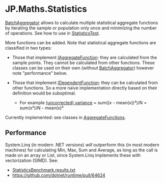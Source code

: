 # JP.Maths.Statistics
[BatchAggregator](/JP.Maths/Statistics/BatchAggregator.cs) allows to calculate multiple statistical aggregate functions
by iterating the sample or population only once and minimizing the number of operations.
See how to use in [StatisticsTest](/JP.Maths.Test/Statistics/StatisticsTest.cs).

More functions can be added.
Note that statistical aggregate functions are classified in two types:

* Those that implement [IAggregateFunction](/JP.Maths/Statistics/Interfaces/IAggregateFunction.cs):
they are calculated from the sample points. They cannot be calculated from other functions.
These classes can be used on their own (without [BatchAggregator](/JP.Maths/Statistics/BatchAggregator.cs))
however note "performance" below.

* Those that implement [IDependentFunction](/JP.Maths/Statistics/Interfaces/IDependentFunction.cs):
they can be calculated from other functions. So a more naive implementation directly based on their definition would be suboptimal.
	+ For example
	[(uncorrected) variance](/JP.Maths/Statistics/AggregateFunctions/UncorrectedVariance.cs)
	= sum((x - mean(x))²)/N = sum(x²)/N - mean(x)²

Currently implemented: see classes in [AggregateFunctions](/JP.Maths/Statistics/AggregateFunctions/).

## Performance
System.Linq (in modern .NET versions) _will_ outperform this (in most modern machines)
for calculating Min, Max, Sum and Average,
as long as the call is made on an array or List,
since System.Linq implements these with vectorization (SIMD).
See:
* [StatisticsBenchmark.results.txt](/JP.Maths.Benchmark/StatisticsBenchmark.results.txt)
* https://github.com/dotnet/runtime/pull/64624
